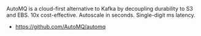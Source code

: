 
AutoMQ is a cloud-first alternative to Kafka by decoupling durability to S3 and EBS. 10x cost-effective. Autoscale in seconds. Single-digit ms latency.

- https://github.com/AutoMQ/automq